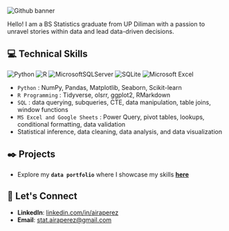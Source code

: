 ![Github banner](https://github.com/airaperez/airaperez/assets/110292677/798996f5-2c2e-45e7-b906-7b214664f561)

Hello! I am a BS Statistics graduate from UP Diliman with a passion to unravel stories within data and lead data-driven decisions.

## :computer: Technical Skills

![Python](https://img.shields.io/badge/python-3670A0?style=for-the-badge&logo=python&logoColor=ffdd54)
![R](https://img.shields.io/badge/r-%23276DC3.svg?style=for-the-badge&logo=r&logoColor=white)
![MicrosoftSQLServer](https://img.shields.io/badge/Microsoft%20SQL%20Server-CC2927?style=for-the-badge&logo=microsoft%20sql%20server&logoColor=white)
![SQLite](https://img.shields.io/badge/sqlite-%2307405e.svg?style=for-the-badge&logo=sqlite&logoColor=white)
![Microsoft Excel](https://img.shields.io/badge/Microsoft_Excel-217346?style=for-the-badge&logo=microsoft-excel&logoColor=white)


<!-- soon: ![Power Bi](https://img.shields.io/badge/power_bi-F2C811?style=for-the-badge&logo=powerbi&logoColor=black) -->

* `Python` : NumPy, Pandas, Matplotlib, Seaborn, Scikit-learn
* `R Programming` : Tidyverse, olsrr, ggplot2, RMarkdown
* `SQL` : data querying, subqueries, CTE, data manipulation, table joins, window functions
* `MS Excel and Google Sheets` : Power Query, pivot tables, lookups, conditional formatting, data validation
* Statistical inference, data cleaning, data analysis, and data visualization

## :black_nib: Projects
* Explore my **`data portfolio`** where I showcase my skills **[here](https://github.com/airaperez/Portfolio-Projects)**

## :envelope_with_arrow: Let's Connect
* **LinkedIn**: [linkedin.com/in/airaperez](https://www.linkedin.com/in/airaperez/)
* **Email**: stat.airaperez@gmail.com
